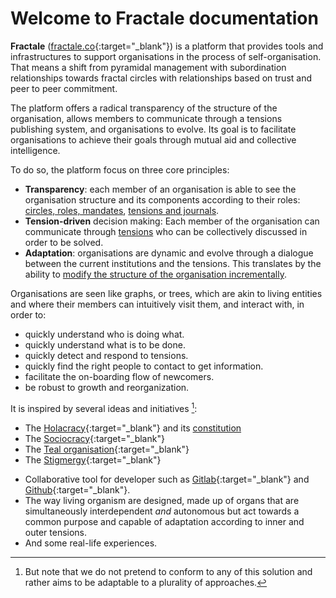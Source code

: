 # Welcome to Fractale documentation

**Fractale** ([fractale.co](https://fractale.co){:target="_blank"}) is a platform that provides tools and infrastructures to support organisations in the process of self-organisation. That means a shift from pyramidal management with subordination relationships towards fractal circles with relationships based on trust and peer to peer commitment.

The platform offers a radical transparency of the structure of the organisation, allows members to communicate through a tensions publishing system, and organisations to evolve. Its goal 
is to facilitate organisations to achieve their goals through mutual aid and collective intelligence.

To do so, the platform focus on three core principles:

* **Transparency**: each member of an organisation is able to see the organisation structure and its components according to their roles: [circles, roles, mandates](circle), [tensions and journals](tension).
* **Tension-driven** decision making: Each member of the organisation can communicate through [tensions](tension) who can be collectively discussed in order to be solved.
* **Adaptation**: organisations are dynamic and evolve through a dialogue between the current institutions and the tensions. This translates by the ability to [modify the structure of the organisation incrementally](_shorts/help).

Organisations are seen like graphs, or trees, which are akin to living entities and where their members can intuitively visit them, and interact with, in order to:

* quickly understand who is doing what.
* quickly understand what is to be done.
* quickly detect and respond to tensions.
* quickly find the right people to contact to get information.
* facilitate the on-boarding flow of newcomers.
* be robust to growth and reorganization.


It is inspired by several ideas and initiatives [^1]:

* The [Holacracy](https://en.wikipedia.org/wiki/Holacracy){:target="_blank"} and its [constitution](https://www.holacracy.org/constitution)
* The [Sociocracy](https://en.wikipedia.org/wiki/Sociocracy){:target="_blank"}
* The [Teal organisation](https://reinventingorganizationswiki.com){:target="_blank"}
* The [Stigmergy](https://wiki.p2pfoundation.net/Stigmergy){:target="_blank"}
<!--* The [liberated company](https://en.wikipedia.org/wiki/Liberated_company). -->
* Collaborative tool for developer such as [Gitlab](https://en.wikipedia.org/wiki/GitLab){:target="_blank"} and [Github](https://github.com){:target="_blank"}.
* The way living organism are designed, made up of organs that are simultaneously interdependent *and* autonomous but act towards a common purpose and capable of adaptation according to inner and outer tensions.
* And some real-life experiences.

[^1]: But note that we do not pretend to conform to any of this solution and rather aims to be adaptable to a plurality of approaches.

